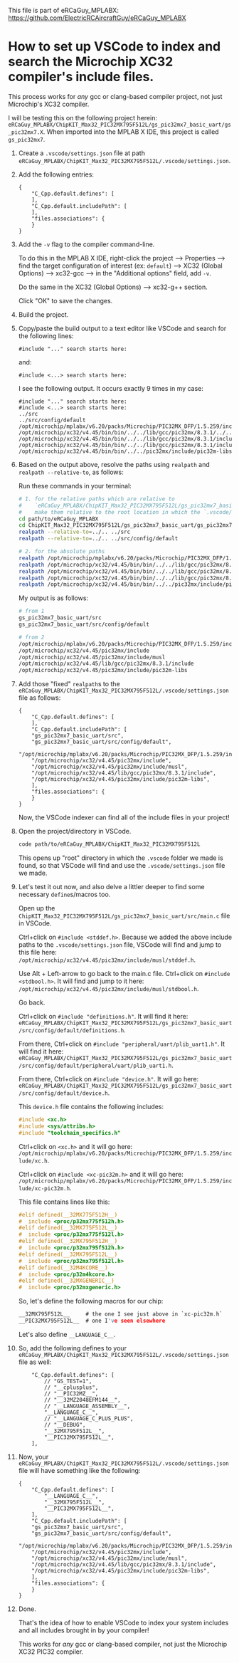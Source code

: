 This file is part of eRCaGuy_MPLABX: https://github.com/ElectricRCAircraftGuy/eRCaGuy_MPLABX


# How to set up VSCode to index and search the Microchip XC32 compiler's include files.

This process works for *any* gcc or clang-based compiler project, not just Microchip's XC32 compiler.

I will be testing this on the following project herein: `eRCaGuy_MPLABX/ChipKIT_Max32_PIC32MX795F512L/gs_pic32mx7_basic_uart/gs_pic32mx7.X`. When imported into the MPLAB X IDE, this project is called `gs_pic32mx7`. 

1. Create a `.vscode/settings.json` file at path `eRCaGuy_MPLABX/ChipKIT_Max32_PIC32MX795F512L/.vscode/settings.json`. 

1. Add the following entries: 
    ```jsonc
    {
        "C_Cpp.default.defines": [
        ],
        "C_Cpp.default.includePath": [
        ],
        "files.associations": {
        }
    }
    ```

1. Add the `-v` flag to the compiler command-line. 

    To do this in the MPLAB X IDE, right-click the project --> Properties --> find the target configuration of interest (ex: `default`) --> XC32 (Global Options) --> xc32-gcc --> in the "Additional options" field, add `-v`. 
    
    Do the same in the XC32 (Global Options) --> xc32-g++ section.

    Click "OK" to save the changes.

1. Build the project. 

1. Copy/paste the build output to a text editor like VSCode and search for the following lines: 
    ```
    #include "..." search starts here:
    ```
    and:
    ```
    #include <...> search starts here:
    ```

    I see the following output. It occurs exactly 9 times in my case:
    ```
    #include "..." search starts here:
    #include <...> search starts here:
    ../src
    ../src/config/default
    /opt/microchip/mplabx/v6.20/packs/Microchip/PIC32MX_DFP/1.5.259/include
    /opt/microchip/xc32/v4.45/bin/bin/../../lib/gcc/pic32mx/8.3.1/../../../../pic32mx/include
    /opt/microchip/xc32/v4.45/bin/bin/../../lib/gcc/pic32mx/8.3.1/include/../../../../../pic32mx//include/musl
    /opt/microchip/xc32/v4.45/bin/bin/../../lib/gcc/pic32mx/8.3.1/include
    /opt/microchip/xc32/v4.45/bin/bin/../../pic32mx/include/pic32m-libs
    ```

1. Based on the output above, resolve the paths using `realpath` and `realpath --relative-to`, as follows: 

    Run these commands in your terminal: 
    ```bash
    # 1. for the relative paths which are relative to 
    #    `eRCaGuy_MPLABX/ChipKIT_Max32_PIC32MX795F512L/gs_pic32mx7_basic_uart/gs_pic32mx7.X`, 
    #    make them relative to the root location in which the `.vscode/` dir is located
    cd path/to/eRCaGuy_MPLABX
    cd ChipKIT_Max32_PIC32MX795F512L/gs_pic32mx7_basic_uart/gs_pic32mx7.X
    realpath --relative-to=../.. ../src
    realpath --relative-to=../.. ../src/config/default
    
    # 2. for the absolute paths
    realpath /opt/microchip/mplabx/v6.20/packs/Microchip/PIC32MX_DFP/1.5.259/include
    realpath /opt/microchip/xc32/v4.45/bin/bin/../../lib/gcc/pic32mx/8.3.1/../../../../pic32mx/include
    realpath /opt/microchip/xc32/v4.45/bin/bin/../../lib/gcc/pic32mx/8.3.1/include/../../../../../pic32mx//include/musl
    realpath /opt/microchip/xc32/v4.45/bin/bin/../../lib/gcc/pic32mx/8.3.1/include
    realpath /opt/microchip/xc32/v4.45/bin/bin/../../pic32mx/include/pic32m-libs
    ```

    My output is as follows: 
    ```bash
    # from 1
    gs_pic32mx7_basic_uart/src
    gs_pic32mx7_basic_uart/src/config/default
    
    # from 2
    /opt/microchip/mplabx/v6.20/packs/Microchip/PIC32MX_DFP/1.5.259/include
    /opt/microchip/xc32/v4.45/pic32mx/include
    /opt/microchip/xc32/v4.45/pic32mx/include/musl
    /opt/microchip/xc32/v4.45/lib/gcc/pic32mx/8.3.1/include
    /opt/microchip/xc32/v4.45/pic32mx/include/pic32m-libs
    ```

1. Add those "fixed" `realpath`s to the `eRCaGuy_MPLABX/ChipKIT_Max32_PIC32MX795F512L/.vscode/settings.json` file as follows: 

    ```jsonc
    {
        "C_Cpp.default.defines": [
        ],
        "C_Cpp.default.includePath": [
        "gs_pic32mx7_basic_uart/src",
        "gs_pic32mx7_basic_uart/src/config/default",
        "/opt/microchip/mplabx/v6.20/packs/Microchip/PIC32MX_DFP/1.5.259/include",
        "/opt/microchip/xc32/v4.45/pic32mx/include",
        "/opt/microchip/xc32/v4.45/pic32mx/include/musl",
        "/opt/microchip/xc32/v4.45/lib/gcc/pic32mx/8.3.1/include",
        "/opt/microchip/xc32/v4.45/pic32mx/include/pic32m-libs",
        ],
        "files.associations": {
        }
    }
    ```

    Now, the VSCode indexer can find all of the include files in your project!

1. Open the project/directory in VSCode.

    ```bash
    code path/to/eRCaGuy_MPLABX/ChipKIT_Max32_PIC32MX795F512L
    ```

    This opens up "root" directory in which the `.vscode` folder we made is found, so that VSCode will find and use the `.vscode/settings.json` file we made.

1. Let's test it out now, and also delve a littler deeper to find some necessary `define`s/macros too. 

    Open up the `ChipKIT_Max32_PIC32MX795F512L/gs_pic32mx7_basic_uart/src/main.c` file in VSCode.

    Ctrl+click on `#include <stddef.h>`. Because we added the above include paths to the `.vscode/settings.json` file, VSCode will find and jump to this file here: `/opt/microchip/xc32/v4.45/pic32mx/include/musl/stddef.h`. 

    Use Alt + Left-arrow to go back to the main.c file. Ctrl+click on `#include <stdbool.h>`. It will find and jump to it here: `/opt/microchip/xc32/v4.45/pic32mx/include/musl/stdbool.h`. 

    Go back. 

    Ctrl+click on `#include "definitions.h"`. It will find it here: `eRCaGuy_MPLABX/ChipKIT_Max32_PIC32MX795F512L/gs_pic32mx7_basic_uart/src/config/default/definitions.h`. 

    From there, Ctrl+click on `#include "peripheral/uart/plib_uart1.h"`. It will find it here: `eRCaGuy_MPLABX/ChipKIT_Max32_PIC32MX795F512L/gs_pic32mx7_basic_uart/src/config/default/peripheral/uart/plib_uart1.h`.

    From there, Ctrl+click on `#include "device.h"`. It will go here: `eRCaGuy_MPLABX/ChipKIT_Max32_PIC32MX795F512L/gs_pic32mx7_basic_uart/src/config/default/device.h`. 

    This `device.h` file contains the following includes: 
    ```c
    #include <xc.h>
    #include <sys/attribs.h>
    #include "toolchain_specifics.h"
    ```

    Ctrl+click on `<xc.h>` and it will go here: `/opt/microchip/mplabx/v6.20/packs/Microchip/PIC32MX_DFP/1.5.259/include/xc.h`. 

    Ctrl+click on `#include <xc-pic32m.h>` and it will go here: `/opt/microchip/mplabx/v6.20/packs/Microchip/PIC32MX_DFP/1.5.259/include/xc-pic32m.h`. 

    This file contains lines like this: 
    ```c
    #elif defined(__32MX775F512H__)
    #  include <proc/p32mx775f512h.h>
    #elif defined(__32MX775F512L__)
    #  include <proc/p32mx775f512l.h>
    #elif defined(__32MX795F512H__)
    #  include <proc/p32mx795f512h.h>
    #elif defined(__32MX795F512L__)
    #  include <proc/p32mx795f512l.h>
    #elif defined(__32M4KCORE__)
    #  include <proc/p32m4kcore.h>
    #elif defined(__32MXGENERIC__)
    #  include <proc/p32mxgeneric.h>
    ```

    So, let's define the following macros for our chip: 
    ```c
    __32MX795F512L__     # the one I see just above in `xc-pic32m.h`
    __PIC32MX795F512L__  # one I've seen elsewhere
    ```

    Let's also define `__LANGUAGE_C__`. 

1. So, add the following defines to your `eRCaGuy_MPLABX/ChipKIT_Max32_PIC32MX795F512L/.vscode/settings.json` file as well: 
    ```jsonc
        "C_Cpp.default.defines": [
            // "GS_TEST=1",
            // "__cplusplus",
            // "__PIC32MZ__",
            // "__32MZ2048EFM144__",
            // "__LANGUAGE_ASSEMBLY__",
            "__LANGUAGE_C__",
            // "__LANGUAGE_C_PLUS_PLUS",
            // "__DEBUG",
            "__32MX795F512L__",
            "__PIC32MX795F512L__",
        ],
    ```

1. Now, your `eRCaGuy_MPLABX/ChipKIT_Max32_PIC32MX795F512L/.vscode/settings.json` file will have something like the following: 
    ```jsonc
    {
        "C_Cpp.default.defines": [
            "__LANGUAGE_C__",
            "__32MX795F512L__",
            "__PIC32MX795F512L__",
        ],
        "C_Cpp.default.includePath": [
        "gs_pic32mx7_basic_uart/src",
        "gs_pic32mx7_basic_uart/src/config/default",
        "/opt/microchip/mplabx/v6.20/packs/Microchip/PIC32MX_DFP/1.5.259/include",
        "/opt/microchip/xc32/v4.45/pic32mx/include",
        "/opt/microchip/xc32/v4.45/pic32mx/include/musl",
        "/opt/microchip/xc32/v4.45/lib/gcc/pic32mx/8.3.1/include",
        "/opt/microchip/xc32/v4.45/pic32mx/include/pic32m-libs",
        ],
        "files.associations": {
        }
    }
    ```

1. Done. 

    That's the idea of how to enable VSCode to index your system includes and all includes brought in by your compiler! 

    This works for *any* gcc or clang-based compiler, not just the Microchip XC32 PIC32 compiler. 
